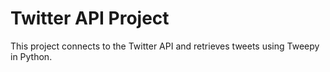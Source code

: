 # Twitter API Project
This project connects to the Twitter API and retrieves tweets using Tweepy in Python.
